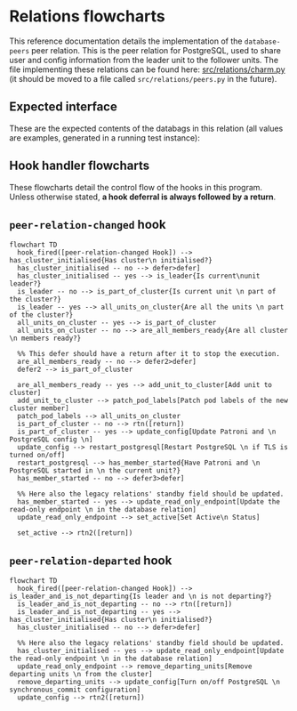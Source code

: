 # Relations flowcharts

This reference documentation details the implementation of the `database-peers` peer relation. This is the peer relation for PostgreSQL, used to share user and config information from the leader unit to the follower units. The file implementing these relations can be found here: [src/relations/charm.py](https://github.com/canonical/postgresql-k8s-operator/blob/main/src/charm.py) (it should be moved to a file called `src/relations/peers.py` in the future).

## Expected interface

These are the expected contents of the databags in this relation (all values are examples, generated in a running test instance):

## Hook handler flowcharts

These flowcharts detail the control flow of the hooks in this program. Unless otherwise stated, **a hook deferral is always followed by a return**.

## `peer-relation-changed` hook

```mermaid
flowchart TD
  hook_fired([peer-relation-changed Hook]) --> has_cluster_initialised{Has cluster\n initialised?}
  has_cluster_initialised -- no --> defer>defer]
  has_cluster_initialised -- yes --> is_leader{Is current\nunit leader?}
  is_leader -- no --> is_part_of_cluster{Is current unit \n part of the cluster?}
  is_leader -- yes --> all_units_on_cluster{Are all the units \n part of the cluster?}
  all_units_on_cluster -- yes --> is_part_of_cluster
  all_units_on_cluster -- no --> are_all_members_ready{Are all cluster \n members ready?}

  %% This defer should have a return after it to stop the execution.
  are_all_members_ready -- no --> defer2>defer]
  defer2 --> is_part_of_cluster

  are_all_members_ready -- yes --> add_unit_to_cluster[Add unit to cluster]
  add_unit_to_cluster --> patch_pod_labels[Patch pod labels of the new cluster member]
  patch_pod_labels --> all_units_on_cluster
  is_part_of_cluster -- no --> rtn([return])
  is_part_of_cluster -- yes --> update_config[Update Patroni and \n PostgreSQL config \n]
  update_config --> restart_postgresql[Restart PostgreSQL \n if TLS is turned on/off]
  restart_postgresql --> has_member_started{Have Patroni and \n PostgreSQL started in \n the current unit?}
  has_member_started -- no --> defer3>defer]

  %% Here also the legacy relations' standby field should be updated.
  has_member_started -- yes --> update_read_only_endpoint[Update the read-only endpoint \n in the database relation]
  update_read_only_endpoint --> set_active[Set Active\n Status]

  set_active --> rtn2([return])
```

## `peer-relation-departed` hook

```mermaid
flowchart TD
  hook_fired([peer-relation-changed Hook]) --> is_leader_and_is_not_departing{Is leader and \n is not departing?}
  is_leader_and_is_not_departing -- no --> rtn([return])
  is_leader_and_is_not_departing -- yes --> has_cluster_initialised{Has cluster\n initialised?}
  has_cluster_initialised -- no --> defer>defer]

  %% Here also the legacy relations' standby field should be updated.
  has_cluster_initialised -- yes --> update_read_only_endpoint[Update the read-only endpoint \n in the database relation]
  update_read_only_endpoint --> remove_departing_units[Remove departing units \n from the cluster]
  remove_departing_units --> update_config[Turn on/off PostgreSQL \n synchronous_commit configuration]
  update_config --> rtn2([return])
```

